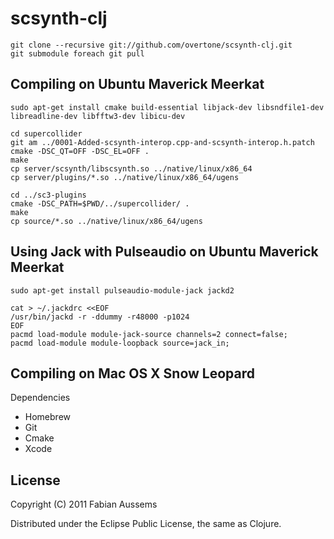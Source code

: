 # scsynth-clj

    git clone --recursive git://github.com/overtone/scsynth-clj.git
    git submodule foreach git pull

## Compiling on Ubuntu Maverick Meerkat

    sudo apt-get install cmake build-essential libjack-dev libsndfile1-dev libreadline-dev libfftw3-dev libicu-dev

    cd supercollider
    git am ../0001-Added-scsynth-interop.cpp-and-scsynth-interop.h.patch
    cmake -DSC_QT=OFF -DSC_EL=OFF .
    make
    cp server/scsynth/libscsynth.so ../native/linux/x86_64
    cp server/plugins/*.so ../native/linux/x86_64/ugens

    cd ../sc3-plugins
    cmake -DSC_PATH=$PWD/../supercollider/ .
    make
    cp source/*.so ../native/linux/x86_64/ugens

## Using Jack with Pulseaudio on Ubuntu Maverick Meerkat

    sudo apt-get install pulseaudio-module-jack jackd2

    cat > ~/.jackdrc <<EOF
    /usr/bin/jackd -r -ddummy -r48000 -p1024
    EOF
    pacmd load-module module-jack-source channels=2 connect=false;
    pacmd load-module module-loopback source=jack_in;

## Compiling on Mac OS X Snow Leopard

Dependencies

 * Homebrew
 * Git
 * Cmake
 * Xcode



## License

Copyright (C) 2011 Fabian Aussems

Distributed under the Eclipse Public License, the same as Clojure.
